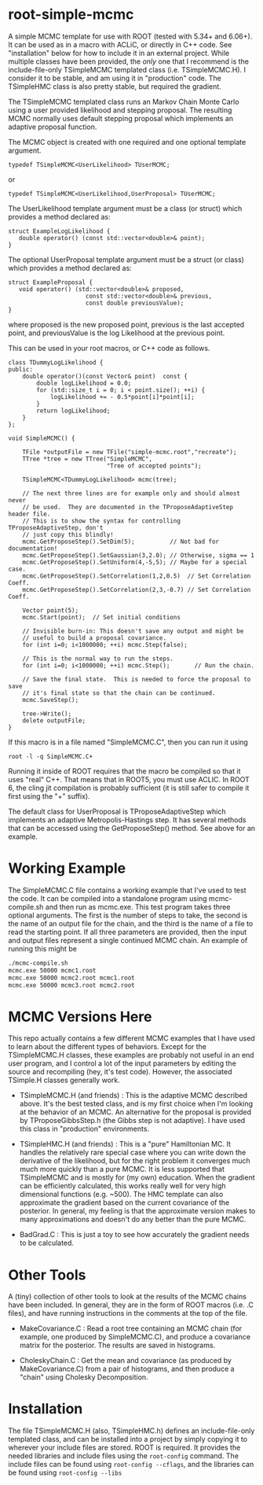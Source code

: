 # root-simple-mcmc

A simple MCMC template for use with ROOT (tested with 5.34+ and
6.06+).  It can be used as in a macro with ACLiC, or directly in C++
code.  See "installation" below for how to include it in an external
project.  While multiple classes have been provided, the *only* one
that I recommend is the include-file-only TSimpleMCMC templated class
(i.e. TSimpleMCMC.H).  I consider it to be stable, and am using it in
"production" code.  The TSimpleHMC class is also pretty stable, but
required the gradient.

The TSimpleMCMC templated class runs an Markov Chain Monte Carlo using a
user provided likelihood and stepping proposal.  The resulting MCMC
normally uses default stepping proposal which implements an adaptive
proposal function.

The MCMC object is created with one required and one optional template argument.

```
typedef TSimpleMCMC<UserLikelihood> TUserMCMC;
```

or

```
typedef TSimpleMCMC<UserLikelihood,UserProposal> TUserMCMC;
```

The UserLikelihood template argument must be a class (or struct) which
provides a method declared as:

```
struct ExampleLogLikelihood {
   double operator() (const std::vector<double>& point);
}
```

The optional UserProposal template argument must be a struct (or class)
which provides a method declared as:

```
struct ExampleProposal {
   void operator() (std::vector<double>& proposed,
                      const std::vector<double>& previous,
                      const double previousValue);
}
```

where proposed is the new proposed point, previous is the last
accepted point, and previousValue is the log Likelihood at the
previous point.

This can be used in your root macros, or C++ code as follows.

```
class TDummyLogLikelihood {
public:
    double operator()(const Vector& point)  const {
        double logLikelihood = 0.0;
        for (std::size_t i = 0; i < point.size(); ++i) {
            logLikelihood += - 0.5*point[i]*point[i];
        }
        return logLikelihood;
    }
};

void SimpleMCMC() {

    TFile *outputFile = new TFile("simple-mcmc.root","recreate");
    TTree *tree = new TTree("SimpleMCMC",
                            "Tree of accepted points");

    TSimpleMCMC<TDummyLogLikelihood> mcmc(tree);

    // The next three lines are for example only and should almost never
    // be used.  They are documented in the TProposeAdaptiveStep header file.
    // This is to show the syntax for controlling TProposeAdaptiveStep, don't
    // just copy this blindly!
    mcmc.GetProposeStep().SetDim(5);          // Not bad for documentation!
    mcmc.GetProposeStep().SetGaussian(3,2.0); // Otherwise, sigma == 1
    mcmc.GetProposeStep().SetUniform(4,-5,5); // Maybe for a special case.
    mcmc.GetProposeStep().SetCorrelation(1,2,0.5)  // Set Correlation Coeff.
    mcmc.GetProposeStep().SetCorrelation(2,3,-0.7) // Set Correlation Coeff.

    Vector point(5);
    mcmc.Start(point);  // Set initial conditions

    // Invisible burn-in: This doesn't save any output and might be
    // useful to build a proposal covariance.
    for (int i=0; i<1000000; ++i) mcmc.Step(false);

    // This is the normal way to run the steps.
    for (int i=0; i<1000000; ++i) mcmc.Step();       // Run the chain.

    // Save the final state.  This is needed to force the proposal to save
    // it's final state so that the chain can be continued.
    mcmc.SaveStep();

    tree->Write();
    delete outputFile;
}
```

If this macro is in a file named "SimpleMCMC.C", then you can run it using

```
root -l -q SimpleMCMC.C+
```

Running it inside of ROOT requires that the macro be compiled so that it
uses "real" C++.  That means that in ROOT5, you must use ACLIC.  In ROOT 6,
the cling jit compilation is probably sufficient (it is still safer to
compile it first using the "+" suffix).

The default class for UserProposal is TProposeAdaptiveStep which
implements an adaptive Metropolis-Hastings step.  It has several methods
that can be accessed using the GetProposeStep() method.  See above for an
example.

# Working Example

The SimpleMCMC.C file contains a working example that I've used to
test the code.  It can be compiled into a standalone program using
mcmc-compile.sh and then run as mcmc.exe.  This test program takes
three optional arguments.  The first is the number of steps to take,
the second is the name of an output file for the chain, and the third
is the name of a file to read the starting point.  If all three
parameters are provided, then the input and output files represent a
single continued MCMC chain.  An example of running this might be

```bash
./mcmc-compile.sh
mcmc.exe 50000 mcmc1.root
mcmc.exe 50000 mcmc2.root mcmc1.root
mcmc.exe 50000 mcmc3.root mcmc2.root
```

# MCMC Versions Here

This repo actually contains a few different MCMC examples that I have
used to learn about the different types of behaviors.  Except for the
TSimpleMCMC.H classes, these examples are probably not useful in an end user
program, and I control a lot of the input parameters by editing the
source and recompiling (hey, it's test code).  However, the associated
TSimple<blah>.H classes generally work.

- TSimpleMCMC.H (and friends) : This is the adaptive MCMC described above.
It's the best tested class, and is my first choice when I'm looking at the
behavior of an MCMC.  An alternative for the proposal is provided by
TProposeGibbsStep.h (the Gibbs step is not adaptive).  I have used this
class in "production" environments.

- TSimpleHMC.H (and friends) : This is a "pure" Hamiltonian MC.  It
handles the relatively rare special case where you can write down the
derivative of the likelihood, but for the right problem it converges
much much more quickly than a pure MCMC.  It is less supported that
TSimpleMCMC and is mostly for (my own) education.  When the gradient
can be efficiently calculated, this works really well for very high
dimensional functions (e.g. ~500).  The HMC template can also
approximate the gradient based on the current covariance of the
posterior.  In general, my feeling is that the approximate version
makes to many approximations and doesn't do any better than the pure MCMC.

- BadGrad.C : This is just a toy to see how accurately the gradient needs to
be calculated.

# Other Tools

A (tiny) collection of other tools to look at the results of the MCMC
chains have been included.  In general, they are in the form of ROOT macros
(i.e. .C files), and have running instructions in the comments at the top
of the file.

- MakeCovariance.C : Read a root tree containing an MCMC chain (for example,
one produced by SimpleMCMC.C), and produce a covariance matrix for the
posterior.  The results are saved in histograms.

- CholeskyChain.C : Get the mean and covariance (as produced by
MakeCovariance.C) from a pair of histograms, and then produce a "chain"
using Cholesky Decomposition.

# Installation

The file TSimpleMCMC.H (also, TSimpleHMC.h) defines an include-file-only
templated class, and can be installed into a project by simply copying
it to wherever your include files are stored.  ROOT is required.  It
provides the needed libraries and include files using the
```root-config``` command.  The include files can be found using
```root-config --cflags```, and the libraries can be found using
```root-config --libs```
